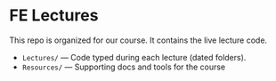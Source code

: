 # FE Lectures

This repo is organized for our course. It contains the live lecture code.

- `Lectures/` — Code typed during each lecture (dated folders).
- `Resources/` — Supporting docs and tools for the course
